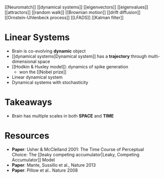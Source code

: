 [[Neuromatch]]
[[dynamical systems]]
[[eigenvectors]]
[[eigenvalues]]
[[attractors]]
[[random walk]]
[[Brownian motion]]
[[drift diffusion]]
[[Ornstein-Uhlenbeck process]]
[[LFADS]]
[[Kalman filter]]

# Linear Systems
- Brain is co-evolving **dynamic** object
- [[dynamical systems|Dynamical system]] has a **trajectory** through multi-dimensional space
- [[Hodkin & Huxley model]]: dynamics of spike generation
	- won the [[Nobel prize]]
- Linear dynamical system
- Dynamical systems with stochasticity

# Takeaways
- Brain has multiple scales in both **SPACE** and **TIME**


# Resources
- **Paper**: Usher & McClelland 2001: The Time Course of Perceptual Choice: The [[leaky competing accumulator|Leaky, Competing Accumulator]] Model
- **Paper**: Mante, Sussillo et al., Nature 2013
- **Paper**: Pillow et al.. Nature 2008




